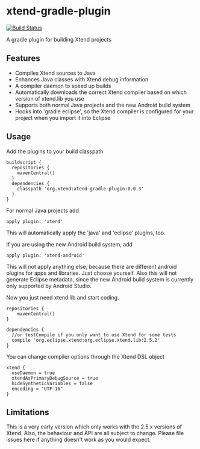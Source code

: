 xtend-gradle-plugin
===================

[![Build Status](https://oehme.ci.cloudbees.com/buildStatus/icon?job=xtend-gradle-plugin)](https://oehme.ci.cloudbees.com/job/xtend-gradle-plugin/)

A gradle plugin for building Xtend projects

Features
--------

- Compiles Xtend sources to Java
- Enhances Java classes with Xtend debug information
- A compiler daemon to speed up builds
- Automatically downloads the correct Xtend compiler based on which version of xtend.lib you use
- Supports both normal Java projects and the new Android build system
- Hooks into 'gradle eclipse', so the Xtend compiler is configured for your project when you import it into Eclipse

Usage
------

Add the plugins to your build classpath

    buildscript {
      repositories {
        mavenCentral()
      }
      dependencies {
        classpath 'org.xtend:xtend-gradle-plugin:0.0.3'
      }
    }

For normal Java projects add 

    apply plugin: 'xtend'

This will automatically apply the 'java' and 'eclipse' plugins, too.
  
If you are using the new Android build system, add

    apply plugin: 'xtend-android'

This will not apply anything else, because there are different android plugins for apps and libraries. Just choose yourself. Also this will not generate Eclipse metadata, since the new Android build system is currently only supported by Android Studio.
    
Now you just need xtend.lib and start coding.

    repositories {
    	mavenCentral()
    }
    
    dependencies {
      //or testCompile if you only want to use Xtend for some tests
      compile 'org.eclipse.xtend:org.eclipse.xtend.lib:2.5.2'
    }
    
You can change compiler options through the Xtend DSL object

    xtend {
      useDaemon = true
      xtendAsPrimaryDebugSource = true
      hideSyntheticVariables = false
      encoding = "UTF-16"
    }

Limitations
-----------

This is a very early version which only works with the 2.5.x versions of Xtend. Also, the behaviour and API are all subject to change. Please file issues here if anything doesn't work as you would expect.
